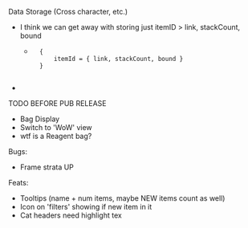 Data Storage (Cross character, etc.)
- I think we can get away with storing just itemID > link, stackCount, bound
    - ```
        {
            itemId = { link, stackCount, bound }
        }
    ```
- 


TODO BEFORE PUB RELEASE
- Bag Display
- Switch to 'WoW' view
- wtf is a Reagent bag?

Bugs:
- Frame strata UP

Feats:
- Tooltips (name + num items, maybe NEW items count as well)
- Icon on 'filters' showing if new item in it
- Cat headers need highlight tex